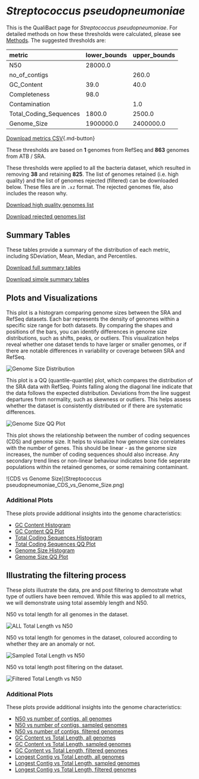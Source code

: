 # *Streptococcus pseudopneumoniae*

This is the QualiBact page for *Streptococcus pseudopneumoniae*. For detailed methods on how these thresholds were calculated, please see [Methods](../../methods.md).
The suggested thresholds are: 

| metric                 | lower_bounds   | upper_bounds   |
|:-----------------------|:---------------|:---------------|
| N50                    | 28000.0        |                |
| no_of_contigs          |                | 260.0          |
| GC_Content             | 39.0           | 40.0           |
| Completeness           | 98.0           |                |
| Contamination          |                | 1.0            |
| Total_Coding_Sequences | 1800.0         | 2500.0         |
| Genome_Size            | 1900000.0      | 2400000.0      |

[Download metrics CSV](Streptococcus_pseudopneumoniae_metrics.csv){.md-button}


These thresholds are based on **1** genomes from RefSeq and **863** genomes from ATB / SRA.

These thresholds were applied to all the bacteria dataset, which resulted in removing **38** and retaining **825**.
The list of genomes retained (i.e. high quality) and the list of genomes rejected (filtered) can be downloaded below. These files are in `.xz` format. The rejected genomes file, also includes the reason why.

[Download high quality genomes list](Streptococcus_pseudopneumoniae_high_quality_genomes.csv.xz)


[Download rejected genomes list](Streptococcus_pseudopneumoniae_filtered_out_genomes.csv.xz)



## Summary Tables
These tables provide a summary of the distribution of each metric, including SDeviation, Mean, Median, and Percentiles.

[Download full summary tables](summary.csv)

[Download simple summary tables](selected_summary.csv)

## Plots and Visualizations

This plot is a histogram comparing genome sizes between the SRA and RefSeq datasets. Each bar represents the density of genomes within a specific size range for both datasets. By comparing the shapes and positions of the bars, you can identify differences in genome size distributions, such as shifts, peaks, or outliers. This visualization helps reveal whether one dataset tends to have larger or smaller genomes, or if there are notable differences in variability or coverage between SRA and RefSeq.

![Genome Size Distribution](Genome_Size_refseq_histogram_kde.png)

This plot is a QQ (quantile-quantile) plot, which compares the distribution of the SRA data with RefSeq. Points falling along the diagonal line indicate that the data follows the expected distribution. Deviations from the line suggest departures from normality, such as skewness or outliers. This helps assess whether the dataset is consistently distributed or if there are systematic differences.

![Genome Size QQ Plot](Genome_Size_refseq_qqplot.png)

This plot shows the relationship between the number of coding sequences (CDS) and genome size. It helps to visualize how genome size correlates with the number of genes. This should be linear - as the genome size increases, the number of coding sequences should also increase. Any secondary trend lines or non-linear behaviour indicates bone fide seperate populations within the retained genomes, or some remaining contaminant. 

![CDS vs Genome Size](Streptococcus pseudopneumoniae_CDS_vs_Genome_Size.png)

### Additional Plots

These plots provide additional insights into the genome characteristics:

- [GC Content Histogram](GC_Content_refseq_histogram_kde.png)
- [GC Content QQ Plot](GC_Content_refseq_qqplot.png)
- [Total Coding Sequences Histogram](Total_Coding_Sequences_refseq_histogram_kde.png)
- [Total Coding Sequences QQ Plot](Total_Coding_Sequences_refseq_qqplot.png)
- [Genome Size Histogram](Genome_Size_refseq_histogram_kde.png)
- [Genome Size QQ Plot](Genome_Size_refseq_qqplot.png)
## Illustrating the filtering process
These plots illustrate the data, pre and post filtering to demostrate what type of outliers have been removed. While this was applied to all metrics, we will demonstrate using total assembly length and N50.

N50 vs total length for all genomes in the dataset.

![ALL Total Length vs N50](Streptococcus_pseudopneumoniae_all_total_length_N50.png)

N50 vs total length for genomes in the dataset, coloured according to whether they are an anomaly or not.

![Sampled Total Length vs N50](Streptococcus_pseudopneumoniae_sample_total_length_N50.png)

N50 vs total length post filtering on the dataset.

![Filtered Total Length vs N50](Streptococcus_pseudopneumoniae_filt_total_length_N50.png)

### Additional Plots

These plots provide additional insights into the genome characteristics:

- [N50 vs number of contigs, all genomes](Streptococcus_pseudopneumoniae_all_N50_number.png)
- [N50 vs number of contigs, sampled genomes](Streptococcus_pseudopneumoniae_sample_N50_number.png)
- [N50 vs number of contigs, filtered genomes](Streptococcus_pseudopneumoniae_filt_N50_number.png)
- [GC Content vs Total Length, all genomes](Streptococcus_pseudopneumoniae_all_total_length_GC_Content.png)
- [GC Content vs Total Length, sampled genomes](Streptococcus_pseudopneumoniae_sample_total_length_GC_Content.png)
- [GC Content vs Total Length, filtered genomes](Streptococcus_pseudopneumoniae_filt_total_length_GC_Content.png)
- [Longest Contig vs Total Length, all genomes](Streptococcus_pseudopneumoniae_all_total_length_longest.png)
- [Longest Contig vs Total Length, sampled genomes](Streptococcus_pseudopneumoniae_sample_total_length_longest.png)
- [Longest Contig vs Total Length, filtered genomes](Streptococcus_pseudopneumoniae_filt_total_length_longest.png)
